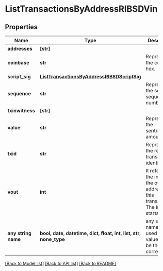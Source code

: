 # ListTransactionsByAddressRIBSDVin


## Properties
Name | Type | Description | Notes
------------ | ------------- | ------------- | -------------
**addresses** | **[str]** |  | 
**coinbase** | **str** | Represents the coinbase hex. | 
**script_sig** | [**ListTransactionsByAddressRIBSDScriptSig**](ListTransactionsByAddressRIBSDScriptSig.md) |  | 
**sequence** | **str** | Represents the script sequence number. | 
**txinwitness** | **[str]** |  | 
**value** | **str** | Represents the sent/received amount. | 
**txid** | **str** | Represents the reference transaction identifier. | [optional] 
**vout** | **int** | It refers to the index of the output address of this transaction. The index starts from 0. | [optional] 
**any string name** | **bool, date, datetime, dict, float, int, list, str, none_type** | any string name can be used but the value must be the correct type | [optional]

[[Back to Model list]](../README.md#documentation-for-models) [[Back to API list]](../README.md#documentation-for-api-endpoints) [[Back to README]](../README.md)


